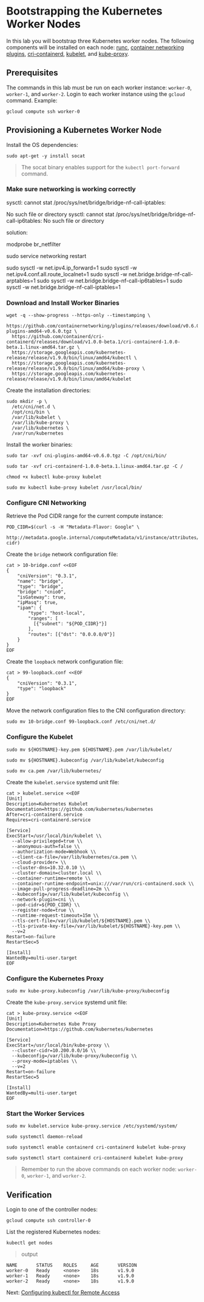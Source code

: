 # Bootstrapping the Kubernetes Worker Nodes

In this lab you will bootstrap three Kubernetes worker nodes. The following components will be installed on each node: [runc](https://github.com/opencontainers/runc), [container networking plugins](https://github.com/containernetworking/cni), [cri-containerd](https://github.com/containerd/cri-containerd), [kubelet](https://kubernetes.io/docs/admin/kubelet), and [kube-proxy](https://kubernetes.io/docs/concepts/cluster-administration/proxies).

## Prerequisites

The commands in this lab must be run on each worker instance: `worker-0`, `worker-1`, and `worker-2`. Login to each worker instance using the `gcloud` command. Example:

```
gcloud compute ssh worker-0
```

## Provisioning a Kubernetes Worker Node

Install the OS dependencies:

```
sudo apt-get -y install socat
```

> The socat binary enables support for the `kubectl port-forward` command.

### Make sure networking is working correctly

sysctl: cannot stat /proc/sys/net/bridge/bridge-nf-call-iptables:

No such file or directory sysctl: cannot stat /proc/sys/net/bridge/bridge-nf-call-ip6tables: No such file or directory

solution:

modprobe br_netfilter


sudo service networking restart

sudo sysctl -w net.ipv4.ip_forward=1
sudo sysctl -w net.ipv4.conf.all.route_localnet=1
sudo sysctl -w net.bridge.bridge-nf-call-arptables=1
sudo sysctl -w net.bridge.bridge-nf-call-ip6tables=1
sudo sysctl -w net.bridge.bridge-nf-call-iptables=1


### Download and Install Worker Binaries

```
wget -q --show-progress --https-only --timestamping \
  https://github.com/containernetworking/plugins/releases/download/v0.6.0/cni-plugins-amd64-v0.6.0.tgz \
  https://github.com/containerd/cri-containerd/releases/download/v1.0.0-beta.1/cri-containerd-1.0.0-beta.1.linux-amd64.tar.gz \
  https://storage.googleapis.com/kubernetes-release/release/v1.9.0/bin/linux/amd64/kubectl \
  https://storage.googleapis.com/kubernetes-release/release/v1.9.0/bin/linux/amd64/kube-proxy \
  https://storage.googleapis.com/kubernetes-release/release/v1.9.0/bin/linux/amd64/kubelet
```

Create the installation directories:

```
sudo mkdir -p \
  /etc/cni/net.d \
  /opt/cni/bin \
  /var/lib/kubelet \
  /var/lib/kube-proxy \
  /var/lib/kubernetes \
  /var/run/kubernetes
```

Install the worker binaries:

```
sudo tar -xvf cni-plugins-amd64-v0.6.0.tgz -C /opt/cni/bin/
```

```
sudo tar -xvf cri-containerd-1.0.0-beta.1.linux-amd64.tar.gz -C /
```

```
chmod +x kubectl kube-proxy kubelet
```

```
sudo mv kubectl kube-proxy kubelet /usr/local/bin/
```

### Configure CNI Networking

Retrieve the Pod CIDR range for the current compute instance:


```
POD_CIDR=$(curl -s -H "Metadata-Flavor: Google" \
  http://metadata.google.internal/computeMetadata/v1/instance/attributes/pod-cidr)
```

Create the `bridge` network configuration file:

```
cat > 10-bridge.conf <<EOF
{
    "cniVersion": "0.3.1",
    "name": "bridge",
    "type": "bridge",
    "bridge": "cnio0",
    "isGateway": true,
    "ipMasq": true,
    "ipam": {
        "type": "host-local",
        "ranges": [
          [{"subnet": "${POD_CIDR}"}]
        ],
        "routes": [{"dst": "0.0.0.0/0"}]
    }
}
EOF
```

Create the `loopback` network configuration file:

```
cat > 99-loopback.conf <<EOF
{
    "cniVersion": "0.3.1",
    "type": "loopback"
}
EOF
```

Move the network configuration files to the CNI configuration directory:

```
sudo mv 10-bridge.conf 99-loopback.conf /etc/cni/net.d/
```

### Configure the Kubelet

```
sudo mv ${HOSTNAME}-key.pem ${HOSTNAME}.pem /var/lib/kubelet/
```

```
sudo mv ${HOSTNAME}.kubeconfig /var/lib/kubelet/kubeconfig
```

```
sudo mv ca.pem /var/lib/kubernetes/
```

Create the `kubelet.service` systemd unit file:

```
cat > kubelet.service <<EOF
[Unit]
Description=Kubernetes Kubelet
Documentation=https://github.com/kubernetes/kubernetes
After=cri-containerd.service
Requires=cri-containerd.service

[Service]
ExecStart=/usr/local/bin/kubelet \\
  --allow-privileged=true \\
  --anonymous-auth=false \\
  --authorization-mode=Webhook \\
  --client-ca-file=/var/lib/kubernetes/ca.pem \\
  --cloud-provider= \\
  --cluster-dns=10.32.0.10 \\
  --cluster-domain=cluster.local \\
  --container-runtime=remote \\
  --container-runtime-endpoint=unix:///var/run/cri-containerd.sock \\
  --image-pull-progress-deadline=2m \\
  --kubeconfig=/var/lib/kubelet/kubeconfig \\
  --network-plugin=cni \\
  --pod-cidr=${POD_CIDR} \\
  --register-node=true \\
  --runtime-request-timeout=15m \\
  --tls-cert-file=/var/lib/kubelet/${HOSTNAME}.pem \\
  --tls-private-key-file=/var/lib/kubelet/${HOSTNAME}-key.pem \\
  --v=2
Restart=on-failure
RestartSec=5

[Install]
WantedBy=multi-user.target
EOF
```

### Configure the Kubernetes Proxy

```
sudo mv kube-proxy.kubeconfig /var/lib/kube-proxy/kubeconfig
```

Create the `kube-proxy.service` systemd unit file:

```
cat > kube-proxy.service <<EOF
[Unit]
Description=Kubernetes Kube Proxy
Documentation=https://github.com/kubernetes/kubernetes

[Service]
ExecStart=/usr/local/bin/kube-proxy \\
  --cluster-cidr=10.200.0.0/16 \\
  --kubeconfig=/var/lib/kube-proxy/kubeconfig \\
  --proxy-mode=iptables \\
  --v=2
Restart=on-failure
RestartSec=5

[Install]
WantedBy=multi-user.target
EOF
```

### Start the Worker Services

```
sudo mv kubelet.service kube-proxy.service /etc/systemd/system/
```

```
sudo systemctl daemon-reload
```

```
sudo systemctl enable containerd cri-containerd kubelet kube-proxy
```

```
sudo systemctl start containerd cri-containerd kubelet kube-proxy
```

> Remember to run the above commands on each worker node: `worker-0`, `worker-1`, and `worker-2`.

## Verification

Login to one of the controller nodes:

```
gcloud compute ssh controller-0
```

List the registered Kubernetes nodes:

```
kubectl get nodes
```

> output

```
NAME       STATUS    ROLES     AGE       VERSION
worker-0   Ready     <none>    18s       v1.9.0
worker-1   Ready     <none>    18s       v1.9.0
worker-2   Ready     <none>    18s       v1.9.0
```

Next: [Configuring kubectl for Remote Access](10-configuring-kubectl.md)